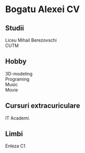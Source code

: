 # Bogatu Alexei CV

## Studii

Liceu Mihail Berezovschi   
CUTM  

## Hobby

3D-modeling  
Programing  
Music  
Movie  

## Cursuri extracuriculare

IT Academi.

## Limbi

Enleza C1